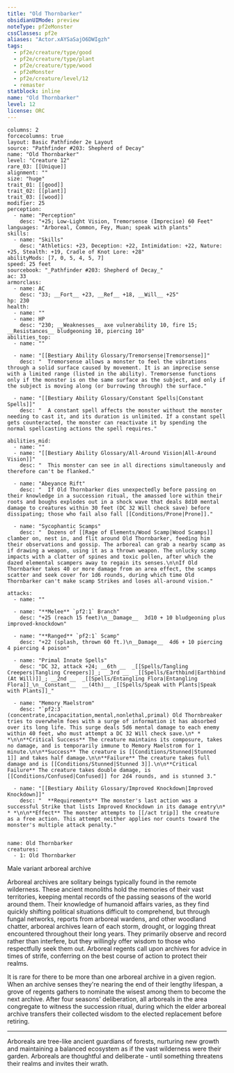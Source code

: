 ```yaml
---
title: "Old Thornbarker"
obsidianUIMode: preview
noteType: pf2eMonster
cssClasses: pf2e
aliases: "Actor.xAYSaSajO6DWIgzh" 
tags:
  - pf2e/creature/type/good
  - pf2e/creature/type/plant
  - pf2e/creature/type/wood
  - pf2eMonster
  - pf2e/creature/level/12
  - remaster
statblock: inline
name: "Old Thornbarker"
level: 12
license: ORC
---
```


```statblock
columns: 2
forcecolumns: true
layout: Basic Pathfinder 2e Layout
source: "Pathfinder #203: Shepherd of Decay"
name: "Old Thornbarker"
level: "Creature 12"
rare_03: [[Unique]]
alignment: ""
size: "huge"
trait_01: [[good]]
trait_02: [[plant]]
trait_03: [[wood]]
modifier: 25
perception:
  - name: "Perception"
    desc: "+25; Low-Light Vision, Tremorsense (Imprecise) 60 Feet"
languages: "Arboreal, Common, Fey, Muan; speak with plants"
skills:
  - name: "Skills"
    desc: "Athletics: +23, Deception: +22, Intimidation: +22, Nature: +25, Stealth: +19, Cradle of Knot Lore: +28"
abilityMods: [7, 0, 5, 4, 5, 7]
speed: 25 feet
sourcebook: "_Pathfinder #203: Shepherd of Decay_"
ac: 33
armorclass:
  - name: AC
    desc: "33; __Fort__ +23, __Ref__ +18, __Will__ +25"
hp: 230
health:
  - name: ""
  - name: HP
    desc: "230; __Weaknesses__ axe vulnerability 10, fire 15; __Resistances__ bludgeoning 10, piercing 10"
abilities_top:
  - name: ""

  - name: "[[Bestiary Ability Glossary/Tremorsense|Tremorsense]]"
    desc: "  Tremorsense allows a monster to feel the vibrations through a solid surface caused by movement. It is an imprecise sense with a limited range (listed in the ability). Tremorsense functions only if the monster is on the same surface as the subject, and only if the subject is moving along (or burrowing through) the surface."

  - name: "[[Bestiary Ability Glossary/Constant Spells|Constant Spells]]"
    desc: "  A constant spell affects the monster without the monster needing to cast it, and its duration is unlimited. If a constant spell gets counteracted, the monster can reactivate it by spending the normal spellcasting actions the spell requires."

abilities_mid:
  - name: ""
  - name: "[[Bestiary Ability Glossary/All-Around Vision|All-Around Vision]]"
    desc: "  This monster can see in all directions simultaneously and therefore can't be flanked."

  - name: "Abeyance Rift"
    desc: "  If Old Thornbarker dies unexpectedly before passing on their knowledge in a succession ritual, the amassed lore within their roots and boughs explodes out in a shock wave that deals 8d10 mental damage to creatures within 30 feet (DC 32 Will check save) before dissipating; those who fail also fall [[Conditions/Prone|Prone]]."

  - name: "Sycophantic Scamps"
    desc: "  Dozens of [[Rage of Elements/Wood Scamp|Wood Scamps]] clamber on, nest in, and flit around Old Thornbarker, feeding him their observations and gossip. The arboreal can grab a nearby scamp as if drawing a weapon, using it as a thrown weapon. The unlucky scamp impacts with a clatter of spines and toxic pollen, after which the dazed elemental scampers away to regain its senses.\n\nIf Old Thornbarker takes 40 or more damage from an area effect, the scamps scatter and seek cover for 1d6 rounds, during which time Old Thornbarker can't make scamp Strikes and loses all-around vision."

attacks:
  - name: ""

  - name: "**Melee** `pf2:1` Branch"
    desc: "+25 (reach 15 feet)\n__Damage__  3d10 + 10 bludgeoning plus improved-knockdown"

  - name: "**Ranged** `pf2:1` Scamp"
    desc: "+22 (splash, thrown 60 ft.)\n__Damage__  4d6 + 10 piercing 4 piercing 4 poison"

  - name: "Primal Innate Spells"
    desc: "DC 32, attack +24; __6th __  _[[Spells/Tangling Creepers|Tangling Creepers]]_; __3rd __  _[[Spells/Earthbind|Earthbind (At Will)]]_; __2nd __  _[[Spells/Entangling Flora|Entangling Flora]]_\n__Constant__  __(4th)__ _[[Spells/Speak with Plants|Speak with Plants]]_"

  - name: "Memory Maelstrom"
    desc: "`pf2:3` (concentrate,incapacitation,mental,nonlethal,primal) Old Thornbreaker tries to overwhelm foes with a surge of information it has absorbed over its long life. This surge deals 5d6 mental damage to each enemy within 40 feet, who must attempt a DC 32 Will check save.\n* * *\n\n**Critical Success** The creature maintains its composure, takes no damage, and is temporarily immune to Memory Maelstrom for 1 minute.\n\n**Success** The creature is [[Conditions/Stunned|Stunned 1]] and takes half damage.\n\n**Failure** The creature takes full damage and is [[Conditions/Stunned|Stunned 3]].\n\n**Critical Failure** The creature takes double damage, is [[Conditions/Confused|Confused]] for 2d4 rounds, and is stunned 3."

  - name: "[[Bestiary Ability Glossary/Improved Knockdown|Improved Knockdown]]"
    desc: "  **Requirements** The monster's last action was a successful Strike that lists Improved Knockdown in its damage entry\n* * *\n\n**Effect** The monster attempts to [[/act trip]] the creature as a free action. This attempt neither applies nor counts toward the monster's multiple attack penalty."
 
```

```encounter-table
name: Old Thornbarker
creatures:
  - 1: Old Thornbarker
```


Male variant arboreal archive

Arboreal archives are solitary beings typically found in the remote wilderness. These ancient monoliths hold the memories of their vast territories, keeping mental records of the passing seasons of the world around them. Their knowledge of humanoid affairs varies, as they find quickly shifting political situations difficult to comprehend, but through fungal networks, reports from arboreal wardens, and other woodland chatter, arboreal archives learn of each storm, drought, or logging threat encountered throughout their long years. They primarily observe and record rather than interfere, but they willingly offer wisdom to those who respectfully seek them out. Arboreal regents call upon archives for advice in times of strife, conferring on the best course of action to protect their realms.

It is rare for there to be more than one arboreal archive in a given region. When an archive senses they're nearing the end of their lengthy lifespan, a grove of regents gathers to nominate the wisest among them to become the next archive. After four seasons' deliberation, all arboreals in the area congregate to witness the succession ritual, during which the elder arboreal archive transfers their collected wisdom to the elected replacement before retiring.

* * *

Arboreals are tree-like ancient guardians of forests, nurturing new growth and maintaining a balanced ecosystem as if the vast wilderness were their garden. Arboreals are thoughtful and deliberate - until something threatens their realms and invites their wrath.
